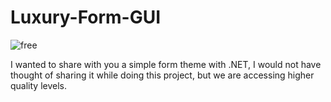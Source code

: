 # Luxury-Form-GUI

![free](https://github.com/razordevss/Luxury-Form-GUI/assets/148794278/4e876116-5218-4938-aa64-4d5ccf687fc3)

I wanted to share with you a simple form theme with .NET, I would not have thought of sharing it while doing this project, but we are accessing higher quality levels.
